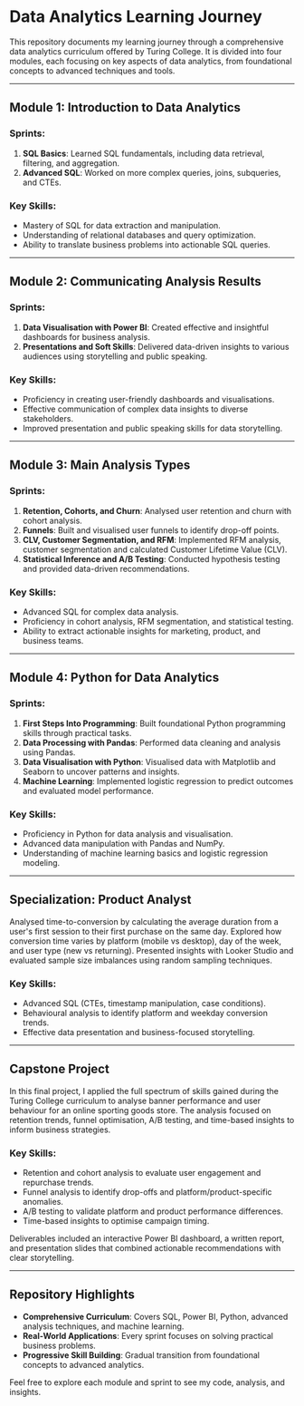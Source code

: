 # Data Analytics Learning Journey

This repository documents my learning journey through a comprehensive data analytics curriculum offered by Turing College. 
It is divided into four modules, each focusing on key aspects of data analytics, from foundational concepts to advanced techniques and tools.

---

## Module 1: Introduction to Data Analytics
### Sprints:
1. **SQL Basics**: Learned SQL fundamentals, including data retrieval, filtering, and aggregation.
2. **Advanced SQL**: Worked on more complex queries, joins, subqueries, and CTEs.

### Key Skills:
- Mastery of SQL for data extraction and manipulation.
- Understanding of relational databases and query optimization.
- Ability to translate business problems into actionable SQL queries.

---

## Module 2: Communicating Analysis Results
### Sprints:
1. **Data Visualisation with Power BI**: Created effective and insightful dashboards for business analysis.
2. **Presentations and Soft Skills**: Delivered data-driven insights to various audiences using storytelling and public speaking.

### Key Skills:
- Proficiency in creating user-friendly dashboards and visualisations.
- Effective communication of complex data insights to diverse stakeholders.
- Improved presentation and public speaking skills for data storytelling.

---

## Module 3: Main Analysis Types
### Sprints:
1. **Retention, Cohorts, and Churn**: Analysed user retention and churn with cohort analysis.
2. **Funnels**: Built and visualised user funnels to identify drop-off points.
3. **CLV, Customer Segmentation, and RFM**: Implemented RFM analysis, customer segmentation and calculated Customer Lifetime Value (CLV).
4. **Statistical Inference and A/B Testing**: Conducted hypothesis testing and provided data-driven recommendations.

### Key Skills:
- Advanced SQL for complex data analysis.
- Proficiency in cohort analysis, RFM segmentation, and statistical testing.
- Ability to extract actionable insights for marketing, product, and business teams.

---

## Module 4: Python for Data Analytics
### Sprints:
1. **First Steps Into Programming**: Built foundational Python programming skills through practical tasks.
2. **Data Processing with Pandas**: Performed data cleaning and analysis using Pandas.
3. **Data Visualisation with Python**: Visualised data with Matplotlib and Seaborn to uncover patterns and insights.
4. **Machine Learning**: Implemented logistic regression to predict outcomes and evaluated model performance.

### Key Skills:
- Proficiency in Python for data analysis and visualisation.
- Advanced data manipulation with Pandas and NumPy.
- Understanding of machine learning basics and logistic regression modeling.

---

## Specialization: Product Analyst

Analysed time-to-conversion by calculating the average duration from a user's first session to their first purchase on the same day. 
Explored how conversion time varies by platform (mobile vs desktop), day of the week, and user type (new vs returning). 
Presented insights with Looker Studio and evaluated sample size imbalances using random sampling techniques.

### Key Skills:
- Advanced SQL (CTEs, timestamp manipulation, case conditions).
- Behavioural analysis to identify platform and weekday conversion trends.
- Effective data presentation and business-focused storytelling.

---

## Capstone Project

In this final project, I applied the full spectrum of skills gained during the Turing College curriculum to analyse banner performance and user behaviour for an online sporting goods store. 
The analysis focused on retention trends, funnel optimisation, A/B testing, and time-based insights to inform business strategies.

### Key Skills:
- Retention and cohort analysis to evaluate user engagement and repurchase trends.
- Funnel analysis to identify drop-offs and platform/product-specific anomalies.
- A/B testing to validate platform and product performance differences.
- Time-based insights to optimise campaign timing.

Deliverables included an interactive Power BI dashboard, a written report, and presentation slides that combined actionable recommendations with clear storytelling.

---

## Repository Highlights
- **Comprehensive Curriculum**: Covers SQL, Power BI, Python, advanced analysis techniques, and machine learning.
- **Real-World Applications**: Every sprint focuses on solving practical business problems.
- **Progressive Skill Building**: Gradual transition from foundational concepts to advanced analytics.

Feel free to explore each module and sprint to see my code, analysis, and insights.

